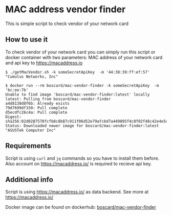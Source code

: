 # MAC address vendor finder

This is simple script to check vendor of your network card

## How to use it

To check vendor of your network card you can simply run this script or docker container with two parameters: MAC address of your network card and api key to https://macaddress.io

```
$ ./getMacVendor.sh -k someSecretApiKey  -m '44:38:39:ff:ef:57'
"Cumulus Networks, Inc"
```
```
$ docker run --rm boscard/mac-vendor-finder -k someSecretApiKey  -m 'bc:ee:7b'
Unable to find image 'boscard/mac-vendor-finder:latest' locally
latest: Pulling from boscard/mac-vendor-finder
a4d8138d0f6b: Already exists
79d7699df150: Pull complete
d5ecdfc26c4a: Pull complete
Digest: sha256:02d0287570fcfb8c8b87c911f06d52e79afcbd7a449895f4c8f02f48c42e4e5d
Status: Downloaded newer image for boscard/mac-vendor-finder:latest
"ASUSTek Computer Inc"
```

## Requirements

Script is using `curl` and `jq` commands so you have to install them before. Also account on https://macaddress.io/ is required to recieve api key.

## Additional info

Script is using https://macaddress.io/ as data backend. See more at https://macaddress.io/

Docker image can be found on dockerhub: [boscard/mac-vendor-finder](https://hub.docker.com/r/boscard/mac-vendor-finder/)
